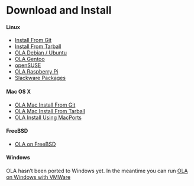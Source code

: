 Download and Install
====================

#### Linux

-   [Install From Git](/ola/linuxinstall/#Git "Linux Install")
-   [Install From Tarball](/ola/linuxinstall/#Tarball)
-   [OLA Debian / Ubuntu](http://opendmx.net/index.php/OLA_Debian_/_Ubuntu)
-   [OLA Gentoo](http://opendmx.net/index.php/OLA_Gentoo)
-   [openSUSE](https://gist.github.com/susnux/75b62a2b1be3d3f96329)
-   [OLA Raspberry Pi](/ola/tutorials/ola-on-raspberry-pi/)
-   [Slackware Packages](http://slackbuilds.org/repository/14.1/development/ola/)

#### Mac OS X

-   [OLA Mac Install From Git](/ola/mac-install/#Git)
-   [OLA Mac Install From Tarball](/ola/mac-install/#Tarball)
-   [OLA Install Using MacPorts](http://opendmx.net/index.php/OLA_Install_Using_MacPorts)

#### FreeBSD

-   [OLA on FreeBSD](http://opendmx.net/index.php/OLA_on_FreeBSD)

#### Windows

OLA hasn’t been ported to Windows yet. In the meantime you can run
[OLA on Windows with VMWare](https://www.openlighting.org/ola/tutorials/ola-on-windows-via-vmware/)
